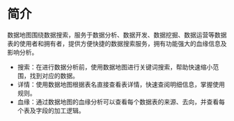 # 简介<a name="dgc_01_0807"></a>

数据地图围绕数据搜索，服务于数据分析、数据开发、数据挖掘、数据运营等数据表的使用者和拥有者，提供方便快捷的数据搜索服务，拥有功能强大的血缘信息及影响分析。

-   搜索：在进行数据分析前，使用数据地图进行关键词搜索，帮助快速缩小范围，找到对应的数据。
-   详情：使用数据地图根据表名直接查看表详情，快速查阅明细信息，掌握使用规则。
-   血缘：通过数据地图的血缘分析可以查看每个数据表的来源、去向，并查看每个表及字段的加工逻辑。

